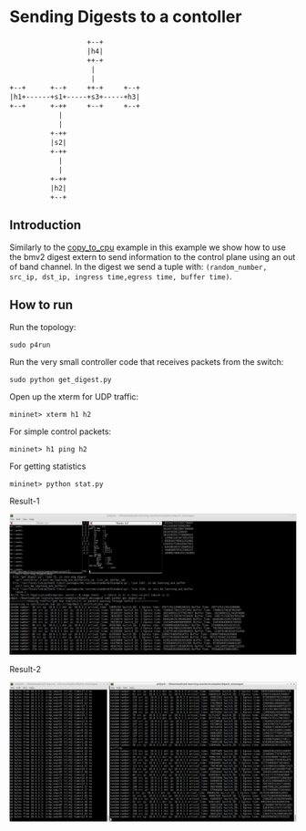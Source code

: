 # Sending Digests to a contoller

```
                   +--+
                   |h4|
                   ++-+
                    |
                    |
+--+      +--+     ++-+     +--+
|h1+------+s1+-----+s3+-----+h3|
+--+      +-++     +--+     +--+
            |
            |
          +-++
          |s2|
          +-++
            |
            |
          +-++
          |h2|
          +--+
```

## Introduction

Similarly  to the [copy_to_cpu](../copy_to_cpu) example in this example we show
how to use the bmv2 digest extern to send information to the control plane
using an out of band channel. In the digest we send a tuple with: `(random_number, src_ip, dst_ip, ingress time,egress time, buffer time)`.

## How to run

Run the topology:

```
sudo p4run
```

Run the very small controller code that receives packets from the switch:

```
sudo python get_digest.py
```

Open up the xterm for UDP traffic:

```
mininet> xterm h1 h2
```
For simple control packets:

```
mininet> h1 ping h2
```
For getting statistics

```
mininet> python stat.py
```
Result-1

![](Result1.jpeg)

Result-2

![](Result2.jpeg)


